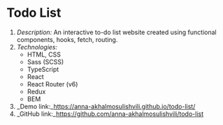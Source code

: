 # Todo List
1. _Description:_
   An interactive to-do list website created using functional components, hooks, fetch, routing.
2. _Technologies:_
   - HTML, CSS
   - Sass (SCSS)
   - TypeScript
   - React
   - React Router (v6)
   - Redux
   - BEM
3. _Demo link:_https://anna-akhalmosulishvili.github.io/todo-list/
4. _GitHub link:_https://github.com/anna-akhalmosulishvili/todo-list
